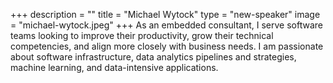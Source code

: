 +++
description = ""
title = "Michael Wytock"
type = "new-speaker"
image = "michael-wytock.jpeg"
+++
As an embedded consultant, I serve software teams looking to improve their productivity, grow their technical competencies, and align more closely with business needs. I am passionate about software infrastructure, data analytics pipelines and strategies, machine learning, and data-intensive applications.